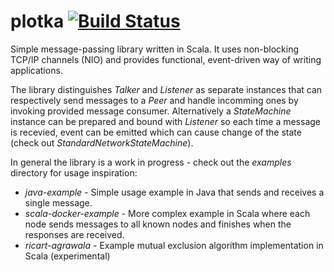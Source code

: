 # plotka [![Build Status](https://travis-ci.org/phisikus/plotka.svg?branch=master)](https://travis-ci.org/phisikus/plotka)

Simple message-passing library written in Scala. It uses non-blocking TCP/IP channels (NIO) and provides functional, event-driven way of writing applications.

The library distinguishes _Talker_ and _Listener_ as separate instances that can respectively send messages to a _Peer_ and handle incomming ones by invoking provided message consumer. Alternatively a _StateMachine_ instance can be prepared and bound with _Listener_ so each time a message is recevied, event can be emitted which can cause change of the state (check out _StandardNetworkStateMachine_).

In general the library is a work in progress - check out the _examples_ directory for usage inspiration:
- _java-example_ - Simple usage example in Java that sends and receives a single message.
- _scala-docker-example_ - More complex example in Scala where each node sends messages to all known nodes and finishes when the responses are received.
- _ricart-agrawala_ - Example mutual exclusion algorithm implementation in Scala (experimental)
